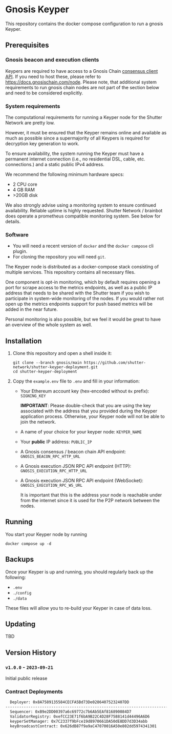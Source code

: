 # Gnosis Keyper

This repository contains the docker compose configuration to run a gnosis Keyper.

## Prerequisites

### Gnosis beacon and execution clients

Keypers are required to have access to a Gnosis Chain [consensus client API](https://ethereum.github.io/beacon-APIs/).
If you need to host these, please refer to https://docs.gnosischain.com/node. Please note, that additional system requirements to run gnosis chain nodes
are not part of the section below and need to be considered explicitly.

### System requirements

The computational requirements for running a Keyper node for the Shutter Network are pretty low.

However, it must be ensured that the Keyper remains online and available as much as possible since a supermajority of all Keypers is required for decryption key generation to work.

To ensure availability, the system running the Keyper must have a permanent internet connection (i.e., no residential DSL, cable, etc. connections.) and a static public IPv4 address.

We recommend the following minimum hardware specs:

- 2 CPU core
- 4 GB RAM
- \>20GB disk

We also strongly advise using a monitoring system to ensure continued availability. Reliable uptime is highly requested.
Shutter Network / brainbot does operate a prometheus compatible monitoring system. See below for details.

### Software

- You will need a recent version of `docker` and the `docker compose` cli plugin. 
- For cloning the repository you will need `git`.

The Keyper node is distributed as a docker-compose stack consisting of multiple services. This repository contains all necessary files.

One component is opt-in monitoring, which by default requires opening a port for scrape access to the metrics endpoints, 
as well as a public IP address that needs to be shared with the Shutter team if you wish to participate in system-wide 
monitoring of the nodes.
If you would rather not open up the metrics endpoints support for push based metrics will be added in the near future. 

Personal monitoring is also possible, but we feel it would be great to have an overview of the whole system as well.


## Installation

1. Clone this repository and open a shell inside it:

   ```shell
   git clone --branch gnosis/main https://github.com/shutter-network/shutter-keyper-deployment.git
   cd shutter-keyper-deployment
   ```

2. Copy the `example.env` file to `.env` and fill in your information:
   - Your Ethereum account key (hex-encoded without `0x` prefix): `SIGNING_KEY`
     
     **IMPORTANT**: Please double-check that you are using the key associated with the address that you provided during the Keyper application process. Otherwise, your Keyper node will not be able to join the network.
   - A name of your choice for your keyper node: `KEYPER_NAME`
   - Your **public** IP address: `PUBLIC_IP`
   - A Gnosis consensus / beacon chain API endpoint: `GNOSIS_BEACON_RPC_HTTP_URL`
   - A Gnosis execution JSON RPC API endpoint (HTTP): `GNOSIS_EXECUTION_RPC_HTTP_URL`
   - A Gnosis execution JSON RPC API endpoint (WebSocket): `GNOSIS_EXECUTION_RPC_WS_URL`

     It is important that this is the address your node is reachable under from the internet since it is used for the P2P network between the nodes.



## Running

You start your Keyper node by running

```
docker compose up -d
```

## Backups

Once your Keyper is up and running, you should regularly back up the following:

- `.env`
- `./config`
- `./data`

These files will allow you to re-build your Keyper in case of data loss.

## Updating

TBD

## Version History

### `v1.0.0` - `2023-09-21`
Initial public release

### Contract Deployments
```txt
  Deployer: 0x8A7589135584CECFA5Bd73De02864075232407DD
-----------------------------------------------------------------------
  Sequencer: 0xB9e2DD00397a6c69772c7b6Ab5EAf816890084D7
  ValidatorRegistry: 0xefCC23E71f6bA9B22C4D28F7588141d44496A6D6
  keyperSetManager: 0x7C2337f9bFce19d8970661DA50dE8DD7d3D34abb
  keyBroadcastContract: 0x626dB87f9a9aC47070016A50e802dd5974341301
```
